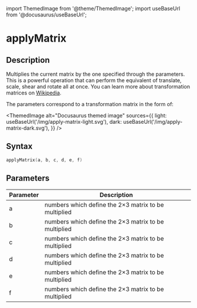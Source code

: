 import ThemedImage from '@theme/ThemedImage';
import useBaseUrl from '@docusaurus/useBaseUrl';

# applyMatrix

## Description

Multiplies the current matrix by the one specified through the parameters. This is a powerful operation that can perform the equivalent of translate, scale, shear and rotate all at once. You can learn more about transformation matrices on [Wikipedia](https://en.wikipedia.org/wiki/Transformation_matrix).

The parameters correspond to a transformation matrix in the form of:

<ThemedImage
  alt="Docusaurus themed image"
  sources={{
    light: useBaseUrl('/img/apply-matrix-light.svg'),
    dark: useBaseUrl('/img/apply-matrix-dark.svg'),
  }}
/>

## Syntax

```c
applyMatrix(a, b, c, d, e, f)
```

## Parameters

| Parameter | Description                                          |
| --------- | ---------------------------------------------------- |
| a         | numbers which define the 2×3 matrix to be multiplied |
| b         | numbers which define the 2×3 matrix to be multiplied |
| c         | numbers which define the 2×3 matrix to be multiplied |
| d         | numbers which define the 2×3 matrix to be multiplied |
| e         | numbers which define the 2×3 matrix to be multiplied |
| f         | numbers which define the 2×3 matrix to be multiplied |
